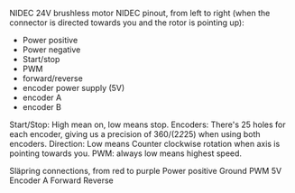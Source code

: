 
NIDEC 24V brushless motor
NIDEC pinout, from left to right (when the connector is directed towards you and the rotor is pointing up):
- Power positive
- Power negative
- Start/stop
- PWM
- forward/reverse
- encoder power supply (5V)
- encoder A
- encoder B

Start/Stop: High mean on, low means stop.
Encoders: There's 25 holes for each encoder, giving us a precision of 360/(2*2*25) when using both encoders.
Direction: Low means Counter clockwise rotation when axis is pointing towards you.
PWM: always low means highest speed.


Släpring connections, from red to purple
Power positive
Ground
PWM
5V
Encoder A
Forward Reverse

